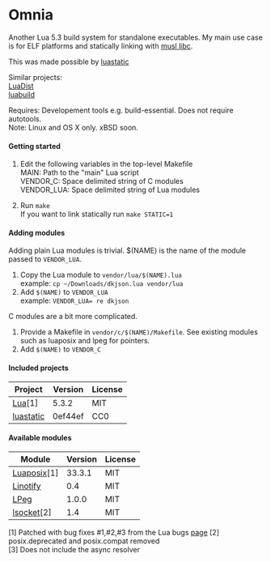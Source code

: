 Omnia
=====

Another Lua 5.3 build system for standalone executables. My main use case is for ELF platforms and statically linking with [musl libc](http://www.musl-libc.org/).

This was made possible by [luastatic](https://github.com/ers35/luastatic)

Similar projects:<br>
[LuaDist](http://luadist.org/)<br/>
[luabuild](https://github.com/stevedonovan/luabuild)

Requires: Developement tools e.g. build-essential. Does not require autotools.<br/>
Note: Linux and OS X only. xBSD soon.

#### Getting started

1. Edit the following variables in the top-level Makefile<br/>
     MAIN: Path to the "main" Lua script<br/>
     VENDOR_C: Space delimited string of C modules<br/>
     VENDOR_LUA: Space delimited string of Lua modules<br/>

1. Run `make`<br/>
If you want to link statically run `make STATIC=1`

#### Adding modules

Adding plain Lua modules is trivial. $(NAME) is the name of the module passed to `VENDOR_LUA`.

1. Copy the Lua module to `vendor/lua/$(NAME).lua`<br/>
  example: `cp ~/Downloads/dkjson.lua vendor/lua`
1. Add `$(NAME)` to `VENDOR_LUA`<br/>
  example: `VENDOR_LUA= re dkjson`

C modules are a bit more complicated.

1. Provide a Makefile in `vendor/c/$(NAME)/Makefile`. See existing modules such as luaposix and lpeg for pointers.
1. Add `$(NAME)` to `VENDOR_C`

#### Included projects

Project                                                     | Version         | License
------------------------------------------------------------|-----------------|---------
[Lua](http://www.lua.org)[1]                                | 5.3.2           | MIT
[luastatic](https://github.com/ers35/luastatic)             | 0ef44ef         | CC0

#### Available modules

Module                                                      | Version         | License
------------------------------------------------------------|-----------------|---------
[Luaposix](https://github.com/luaposix/luaposix)[1]         | 33.3.1          | MIT
[Linotify](https://github.com/hoelzro/linotify)             | 0.4             | MIT
[LPeg](http://www.inf.puc-rio.br/~roberto/lpeg/)            | 1.0.0           | MIT
[lsocket](http://tset.de/lsocket/)[2]                       | 1.4             | MIT

[1] Patched with bug fixes #1,#2,#3 from the Lua bugs [page](http://www.lua.org/bugs.html#5.3.2)
[2] posix.deprecated and posix.compat removed<br/>
[3] Does not include the async resolver<br/>

